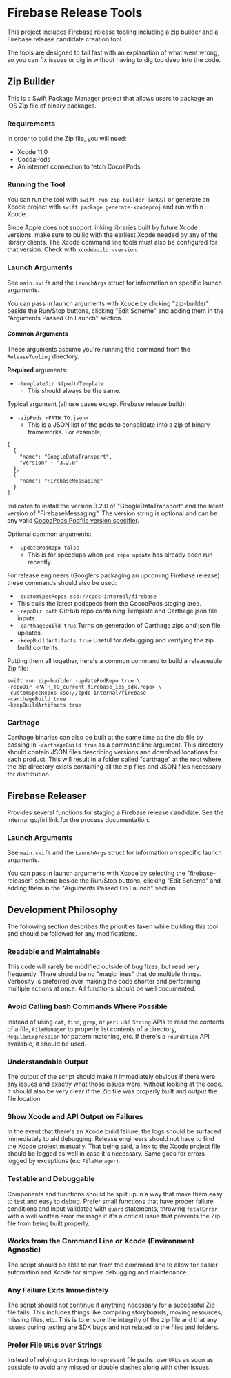 # Firebase Release Tools

This project includes Firebase release tooling including a zip builder and a
Firebase release candidate creation tool.

The tools are designed to fail fast with an explanation of what went wrong, so
you can fix issues or dig in without having to dig too deep into the code.

## Zip Builder

This is a Swift Package Manager project that allows users to package an iOS Zip file of binary
packages.

### Requirements

In order to build the Zip file, you will need:

- Xcode 11.0
- CocoaPods
- An internet connection to fetch CocoaPods

### Running the Tool

You can run the tool with `swift run zip-builder [ARGS]` or generate an Xcode project with
`swift package generate-xcodeproj` and run within Xcode.

Since Apple does not support linking libraries built by future Xcode versions, make sure to builid with the
earliest Xcode needed by any of the library clients. The Xcode command line tools must also be configured
for that version. Check with `xcodebuild -version`.

### Launch Arguments

See `main.swift` and the `LaunchArgs` struct for information on specific launch arguments.

You can pass in launch arguments with Xcode by clicking "zip-builder" beside the Run/Stop buttons, clicking "Edit
Scheme" and adding them in the "Arguments Passed On Launch" section.

#### Common Arguments

These arguments assume you're running the command from the `ReleaseTooling` directory.

**Required** arguments:
- `-templateDir $(pwd)/Template`
  - This should always be the same.

Typical argument (all use cases except Firebase release build):
- `-zipPods <PATH_TO.json>`
  - This is a JSON list of the pods to consolidate into a zip of binary frameworks. For example,

```
[
  {
    "name": "GoogleDataTransport",
    "version" : "3.2.0"
  },
  {
    "name": "FirebaseMessaging"
  }
]
```

Indicates to install the version 3.2.0 of "GoogleDataTransport" and the latest
version of "FirebaseMessaging". The version string is optional and can be any
valid [CocoaPods Podfile version specifier](https://guides.cocoapods.org/syntax/podfile.html#pod).


Optional common arguments:
- `-updatePodRepo false`
  - This is for speedups when `pod repo update` has already been run recently.

For release engineers (Googlers packaging an upcoming Firebase release) these commands should also be used:
-  `-customSpecRepos sso://cpdc-internal/firebase`
  - This pulls the latest podspecs from the CocoaPods staging area.
- `-repoDir path` GitHub repo containing Template and Carthage json file inputs.
- `-carthageBuild true` Turns on generation of Carthage zips and json file updates.
- `-keepBuildArtifacts true` Useful for debugging and verifying the zip build contents.

Putting them all together, here's a common command to build a releaseable Zip file:

```
swift run zip-builder -updatePodRepo true \
-repoDir <PATH_TO_current.firebase_ios_sdk.repo> \
-customSpecRepos sso://cpdc-internal/firebase
-carthageBuild true
-keepBuildArtifacts true
```

### Carthage

Carthage binaries can also be built at the same time as the zip file by passing in `-carthageBuild
true` as a command line argument. This directory should contain JSON files describing versions
and download locations for each product. This will result in a folder called "carthage" at the root where the zip
directory exists containing all the zip files and JSON files necessary for distribution.

## Firebase Releaser

Provides several functions for staging a Firebase release candidate. See the internal go/firi link
for the process documentation.

### Launch Arguments

See `main.swift` and the `LaunchArgs` struct for information on specific launch arguments.

You can pass in launch arguments with Xcode by selecting the  "firebase-releaser" scheme
beside the Run/Stop buttons, clicking "Edit
Scheme" and adding them in the "Arguments Passed On Launch" section.

## Development Philosophy

The following section describes the priorities taken while building this tool and should be followed
for any modifications.

### Readable and Maintainable
This code will rarely be modified outside of bug fixes, but read very frequently. There should be no
"magic lines" that do multiple things. Verbosity is preferred over making the code shorter and
performing multiple actions at once. All functions should be well documented.

### Avoid Calling bash Commands Where Possible
Instead of using `cat`, `find`, `grep`, or `perl` use `String` APIs to read the contents of a file,
`FileManager` to properly list contents of a directory, `RegularExpression` for pattern matching,
etc. If there's a `Foundation` API available, it should be used.

### Understandable Output
The output of the script should make it immediately obvious if there were any issues and exactly
what those issues were, without looking at the code. It should also be very clear if the Zip file
was properly built and output the file location.

### Show Xcode and API Output on Failures
In the event that there's an Xcode build failure, the logs should be surfaced immediately to aid
debugging. Release engineers should not have to find the Xcode project manually. That being said, a
link to the Xcode project file should be logged as well in case it's necessary. Same goes for errors
logged by exceptions (ex: `FileManager`).

### Testable and Debuggable
Components and functions should be split up in a way that make them easy to test and easy to debug.
Prefer small functions that have proper failure conditions and input validated with `guard`
statements, throwing `fatalError` with a well written error message if it's a critical issue that
prevents the Zip file from being built properly.

### Works from the Command Line or Xcode (Environment Agnostic)
The script should be able to run from the command line to allow for easier automation and Xcode for
simpler debugging and maintenance.

### Any Failure Exits Immediately
The script should not continue if anything necessary for a successful Zip file fails. This includes
things like compiling storyboards, moving resources, missing files, etc. This is to ensure the
integrity of the zip file and that any issues during testing are SDK bugs and not related to the
files and folders.

### Prefer File `URL`s over Strings
Instead of relying on `String`s to represent file paths, use `URL`s as soon as possible to avoid any
missed or double slashes along with other issues.
